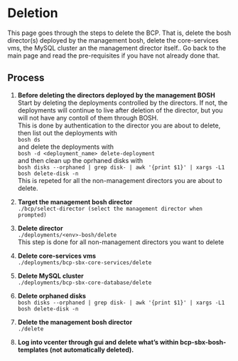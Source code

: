 # Deletion

This page goes through the steps to delete the BCP. That is, delete the bosh director(s) deployed by the management bosh, delete the core-services vms, the MySQL cluster an the management director itself.. Go back to the main page and read the pre-requisites if you have not already done that.

## Process

1. **Before deleting the directors deployed by the management BOSH**  
Start by deleting the deployments controlled by the directors. If not, the deployments will continue to live after deletion of the director, but you will not have any contoll of them through BOSH.  
This is done by authentication to the director you are about to delete, then list out the deployments with  
`bosh ds`  
and delete the deployments with  
`bosh -d <deployment_name> delete-deployment`  
and then clean up the oprhaned disks with  
`bosh disks --orphaned | grep disk- | awk '{print $1}' | xargs -L1 bosh delete-disk -n`  
This is repeted for all the non-management directors you are about to delete.

2. **Target the management bosh director**  
`./bcp/select-director (select the management director when prompted)`

3. **Delete director**  
`./deployments/<env>-bosh/delete`  
This step is done for all non-management directors you want to delete

4. **Delete core-services vms**  
`./deployments/bcp-sbx-core-services/delete`

5. **Delete MySQL cluster**  
`./deployments/bcp-sbx-core-database/delete`

6. **Delete orphaned disks**  
`bosh disks --orphaned | grep disk- | awk '{print $1}' | xargs -L1 bosh delete-disk -n`

7. **Delete the management bosh director**  
`./delete`

8. **Log into vcenter through gui and delete what’s within bcp-sbx-bosh-templates (not automatically deleted).**
